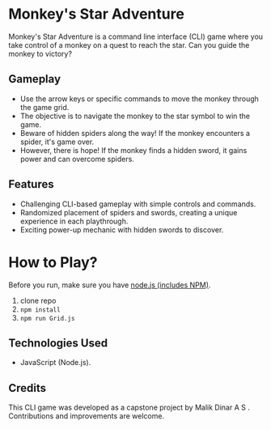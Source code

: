 # Monkey's Star Adventure

Monkey's Star Adventure is a command line interface (CLI) game where you take control of a monkey on a quest to reach the star. Can you guide the monkey to victory?

## Gameplay

- Use the arrow keys or specific commands to move the monkey through the game grid.
- The objective is to navigate the monkey to the star symbol to win the game.
- Beware of hidden spiders along the way! If the monkey encounters a spider, it's game over.
- However, there is hope! If the monkey finds a hidden sword, it gains power and can overcome spiders.

## Features

- Challenging CLI-based gameplay with simple controls and commands.
- Randomized placement of spiders and swords, creating a unique experience in each playthrough.
- Exciting power-up mechanic with hidden swords to discover.

# How to Play?

Before you run, make sure you have [node.js (includes NPM)](https://nodejs.org/en/download/).

1. clone repo
2. `npm install`
3. `npm run Grid.js` 


## Technologies Used

- JavaScript (Node.js).

## Credits

This CLI game was developed as a capstone project by Malik Dinar A S . Contributions and improvements are welcome.
